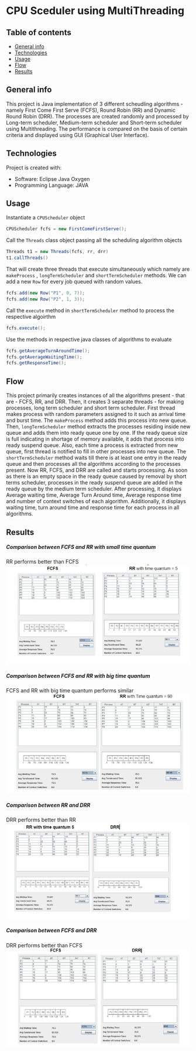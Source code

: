 # CPU Sceduler using MultiThreading

## Table of contents
* [General info](#general-info)
* [Technologies](#technologies)
* [Usage](#usage)
* [Flow](#flow)
* [Results](#Results)
## General info
This project is Java implementation of 3 different scheudling algorithms - namely First Come First Serve (FCFS), Round Robin (RR) and Dynamic Round Robin (DRR). The processes are created randomly and processed by Long-term scheduler, Medium-term scheduler and Short-term scheduler using Multithreading. The performance is compared on the basis of certain criteria and displayed using GUI (Graphical User Interface).
	
## Technologies
Project is created with:
* Software: Eclipse Java Oxygen
* Programming Language: JAVA
	
## Usage

Instantiate a `CPUScheduler` object 
```java
CPUScheduler fcfs = new FirstComeFirstServe();
```

Call the `Threads` class object passing all the scheduling algorithm objects
```java
Threads t1 = new Threads(fcfs, rr, drr)
t1.callThreads()
```

That will create three threads that execute simultaneously which namely are `makeProcess` , `longTermScheduler` and `shortTermScheduler` methods.  We can add a new `Row` for every job queued with random values.

```java
fcfs.add(new Row("P1", 0, 7));
fcfs.add(new Row("P2", 1, 3));
```

Call the `execute` method in `shortTermScheduler` method to process the respective algoirthm

```java
fcfs.execute();
```

Use the methods in respective java classes of algorithms to evaluate

```java
fcfs.getAverageTurnAroundTime();  
fcfs.getAverageWaitingTime();     
fcfs.getResponseTime();  
```

## Flow
This project primarily creates instances of all the algorithms present - that are - FCFS, RR, and DRR. Then, it creates 3 separate threads - for making processes, long term scheduler and short term scheduler. First thread makes process with random parameters assigned to it such as arrival time and burst time. The `makeProcess` method adds this process into new queue. Then, `longTermScheduler` method extracts the processes residing inside new queue and adds them into ready queue one by one. If the ready queue size is full indicating in shortage of memory available, it adds that process into ready suspend queue. Also, each time a process is extracted from new queue, first thread is notified to fill in other processes into new queue. The `shortTermScheduler` method waits till there is at least one entry in the ready queue and then processes all the algorithms according to the processes present. Now RR, FCFS, and DRR are called and starts processing. As soon as there is an empty space in the ready queue caused by removal by short terms scheduler, processes in the ready suspend queue are added in the ready queue by the medium term scheduler. After processing, it displays Average waiting time, Average Turn Around time, Average response time and number of context switches of each algorithm. Additionally, it displays waiting time, turn around time and response time for each process in all algorithms. 

## Results

##### Comparison between FCFS and RR with small time quantum 
RR performs better than FCFS 
![Alt Text](https://github.com/MuskanM1/CPU_Scheduler/blob/master/docs/Screenshots/1_FCFS_RR.JPG)

##### Comparison between FCFS and RR with big time quantum
FCFS and RR with big time quantum performs similar
![Alt Text](https://github.com/MuskanM1/CPU_Scheduler/blob/master/docs/Screenshots/2_FCFS_RR90.JPG)

##### Comparison between RR and DRR
DRR performs better than RR
![Alt Text](https://github.com/MuskanM1/CPU_Scheduler/blob/master/docs/Screenshots/3_RR_DRR.JPG)

##### Comparison between FCFS and DRR
DRR performs better than FCFS
![Alt Text](https://github.com/MuskanM1/CPU_Scheduler/blob/master/docs/Screenshots/4_FCFS_DRR.JPG)
